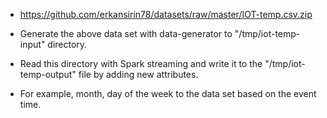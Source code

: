 - https://github.com/erkansirin78/datasets/raw/master/IOT-temp.csv.zip

- Generate the above data set with data-generator to "/tmp/iot-temp-input" directory.

- Read this directory with Spark streaming and write it to the "/tmp/iot-temp-output" file by adding new attributes.

- For example, month, day of the week to the data set based on the event time.
